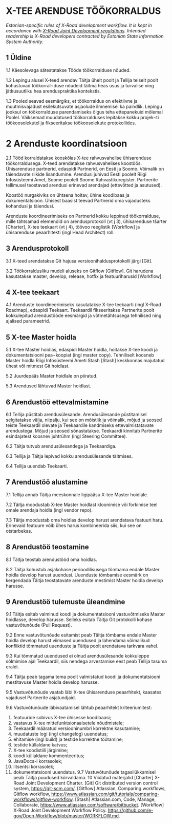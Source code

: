# X-TEE ARENDUSE TÖÖKORRALDUS

*Estonian-specific rules of X-Road development workflow. It is kept in accordance with [X-Road Joint Development regulations](https://github.com/vrk-kpa/xroad-joint-development). Intended readership is X-Road developers contracted by Estonian State Information System Authority.*

## 1	Üldine

1.1	Käesolevaga sätestatakse Tööde töökorralduse nõuded.

1.2	Lepingu alusel X-teed arendav Täitja ühelt poolt ja Tellija teiselt poolt kohustuvad töökorral¬duse nõudeid täitma heas usus ja turvalise ning jätkusuutliku hea arenduspraktika kontekstis.

1.3	Pooled seavad eesmärgiks, et töökorraldus on efektiivne ja muutmisvajadust esilekutsuvate asjaolude ilmnemisel ka paindlik. Lepingu jooksul on töökorralduse parendamiseks õigus teha ettepanekuid mõlemal Poolel. Väiksemad muudatused töökorralduses lepitakse kokku projek¬ti töökoosolekutel ja fikseeritakse töökoosolekute protokollides.

# 2	Arenduste koordinatsioon

2.1	Tööd korraldatakse kooskõlas X-tee rahvusvahelise ühisarenduse töökorraldusega.
X-teed arendatakse rahvusvahelises koostöös. Ühisarenduse partnerid, edaspidi Partnerid, on Eesti ja Soome. Võimalik on täiendavate riikide lisandumine. Arendusi juhivad Eesti poolelt Riigi Infosüsteemi Amet, Soome poolelt Soome Rahvastikuregister. Partnerite tellimusel teostavad arendusi erinevad arendajad (ettevõtted ja asutused).

Koostöö nurgakiviks on ühtsena hoitav, ühine koodibaas ja dokumentatsioon. Ühisest baasist teevad Partnerid oma vajadusteks kohandusi ja täiendusi.

Arenduste koordineerimiseks on Partnerid kokku leppinud töökorralduse, mille tähtsamad elemendid on arendusprotokoll (vt j 3), ühisarenduse tšarter [Charter], X-tee teekaart (vt j 4), töövoo reeglistik [Workflow] ja ühisarenduse peaarhitekti (ingl Head Architect) roll.

## 3	Arendusprotokoll

3.1	X-teed arendatakse Git hajusa versioonihaldusprotokolli järgi [Git].

3.2	Töökorraldusliku mudeli aluseks on Gitflow [Gitflow]. Git harudena kasutatakse master, develop, release, hotfix ja featuuriharusid [Workflow].

## 4	X-tee teekaart

4.1	Arenduste koordineerimiseks kasutatakse X-tee teekaarti (ingl X-Road Roadmap), edaspidi Teekaart. Teekaardil fikseeritakse Partnerite poolt kokkulepitud arendustööde eesmärgid ja võtmetähtsusega tehnilised ning ajalised parameetrid.

## 5	X-tee Master hoidla

5.1	X-tee Master hoidlas, edaspidi Master hoidla, hoitakse X-tee koodi ja dokumentatsiooni pea¬koopiat (ingl master copy). Tehniliselt koosneb Master hoidla Riigi Infosüsteemi Ameti Stash [Stash] keskkonnas majutatud ühest või mitmest Git hoidlast.

5.2	Juurdepääs Master hoidlale on piiratud.

5.3	Arendused lähtuvad Master hoidlast.

## 6	Arendustöö ettevalmistamine

6.1	Tellija püstitab arendusülesande.
Arendusülesande püstitamisel selgitatakse välja, niipalju, kui see on mõistlik ja võimalik, mõjud ja seosed teiste Teekaardil olevate ja Teekaardile kandmiseks ettevalmistatavate arendustega. Mõjud ja seosed sõnastatakse. Teekaardi kinnitab Partnerite esindajatest koosnev juhtrühm (ingl Steering Committee).

6.2	Täitja tutvub arendusülesandega ja Teekaardiga.

6.3	Tellija ja Täitja lepivad kokku arendusülesande täitmises.

6.4	Tellija uuendab Teekaarti.

## 7	Arendustöö alustamine

7.1	Tellija annab Täitja meeskonnale ligipääsu X-tee Master hoidlale.

7.2	Täitja moodustab X-tee Master hoidlast kloonimise või forkimise teel omale arendaja hoidla (ingl vendor repo).

7.3	Täitja moodustab oma hoidlas develop harust arendatava featuuri haru. Erinevaid featuure võib ühes harus kombineerida siis, kui see on otstarbekas.

## 8	Arendustöö teostamine

8.1	Täitja teostab arendustööd oma hoidlas.

8.2	Täitja kohustub asjakohase perioodilisusega tõmbama endale Master hoidla develop harust uuendusi.
Uuenduste tõmbamise eesmärk on kergendada Täitja teostatavate arenduste mestimist Master hoidla develop harusse.

## 9	Arendustöö tulemuste üleandmine

9.1	Täitja esitab valminud koodi ja dokumentatsiooni vastuvõtmiseks Master hoidlasse, develop harusse. Selleks esitab Täitja Git protokolli kohase vastuvõtunõude (Pull Request).

9.2	Enne vastuvõtunõude esitamist peab Täitja tõmbama endale Master hoidla develop harust viimased uuendused ja lahendama võimalikud konfliktid tõmmatud uuenduste ja Täitja poolt arendatava tarkvara vahel.

9.3	Kui tõmmatud uuendused ei olnud arendusülesande kokkuleppe sõlmimise ajal Teekaardil, siis nendega arvestamise eest peab Tellija tasuma eraldi.

9.4	Täitja peab tagama tema poolt valmistatud koodi ja dokumentatsiooni mestitavuse Master hoidla develop harusse.

9.5	Vastuvõtunõude vaatab läbi X-tee ühisarenduse peaarhitekt, kaasates vajadusel Partnerite asjatundjaid.

9.6	Vastuvõtunõude läbivaatamisel lähtub peaarhitekt kriteeriumitest:
1)	featuuride sobivus X-tee ühisesse koodibaasi;
2)	vastavus X-tee mittefunktsionaalsetele nõudmistele;
3)	Teekaardil määratud versiooninumbri korrektne kasutamine;
4)	muudatuste logi (ingl changelog) uuendatus;
5)	ehitamise (ingl build) ja testide korrektne töötamine;
6)	testide küllaldane katvus;
7)	X-tee koodistiili järgimine;
8)	koodi küllaldane kommenteeritus;
9)	JavaDocs-i korrasolek;
10)	litsentsi korrasolek;
11)	dokumentatsiooni uuendatus.
9.7	Vastuvõtunõude tagasilükkamisel peab Täitja puudused kõrvaldama.
10	Viidatud materjalid
[Charter] 	X-Road Joint Development Charter.
[Git] 	Git distributed version control system, https://git-scm.com/. 
[Gitflow] 	Atlassian, Comparing workflows, Gitflow workflow, https://www.atlassian.com/git/tutorials/comparing-workflows/gitflow-workflow.
[Stash] 	Atlassian.com, Code, Manage, Collaborate, https://www.atlassian.com/software/bitbucket.
[Workflow] 	X-Road Joint Development Workflow Policy. https://github.com/e-gov/Open-Workflow/blob/master/WORKFLOW.md.

